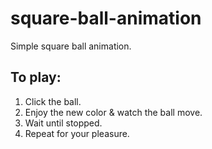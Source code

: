 # square-ball-animation

Simple square ball animation.

## To play:

1. Click the ball.
2. Enjoy the new color & watch the ball move.
3. Wait until stopped.
4. Repeat for your pleasure.
